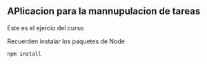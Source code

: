 ## APlicacion para la mannupulacion de tareas

Este es el ejercio del curso

Recuerden instalar los paquetes de Node
```
npm install
```